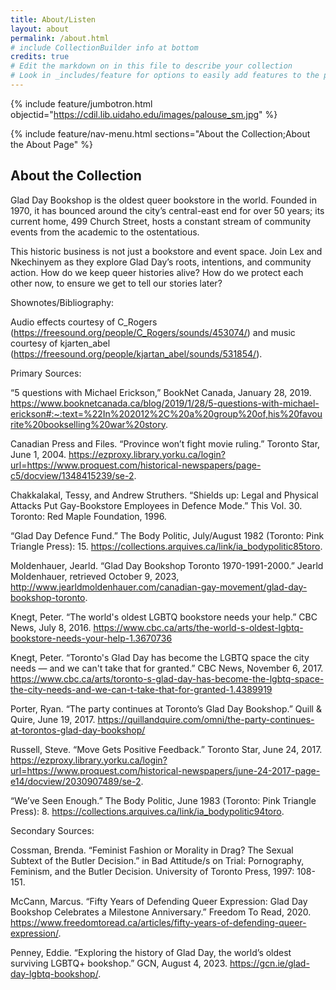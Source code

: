 ```yaml
---
title: About/Listen
layout: about
permalink: /about.html
# include CollectionBuilder info at bottom
credits: true
# Edit the markdown on in this file to describe your collection
# Look in _includes/feature for options to easily add features to the page
---
```


{% include feature/jumbotron.html objectid="https://cdil.lib.uidaho.edu/images/palouse_sm.jpg" %}

{% include feature/nav-menu.html sections="About the Collection;About the About Page" %}

## About the Collection

Glad Day Bookshop is the oldest queer bookstore in the world. Founded in 1970, it has bounced around the city’s central-east end for over 50 years; its current home, 499 Church Street, hosts a constant stream of community events from the academic to the ostentatious.

This historic business is not just a bookstore and event space. Join Lex and Nkechinyem as they explore Glad Day’s roots, intentions, and community action. How do we keep queer histories alive? How do we protect each other now, to ensure we get to tell our stories later?

Shownotes/Bibliography:

Audio effects courtesy of C_Rogers (https://freesound.org/people/C_Rogers/sounds/453074/) and music courtesy of kjarten_abel (https://freesound.org/people/kjartan_abel/sounds/531854/).

Primary Sources:

“5 questions with Michael Erickson,” BookNet Canada, January 28, 2019. 
https://www.booknetcanada.ca/blog/2019/1/28/5-questions-with-michael-erickson#:~:text=%22In%202012%2C%20a%20group%20of,his%20favourite%20bookselling%20war%20story.

Canadian Press and Files. “Province won’t fight movie ruling.” Toronto Star, June 1, 2004. 
https://ezproxy.library.yorku.ca/login?url=https://www.proquest.com/historical-newspapers/page-c5/docview/1348415239/se-2.

Chakkalakal, Tessy, and Andrew Struthers. “Shields up: Legal and Physical Attacks Put 
Gay-Bookstore Employees in Defence Mode.” This Vol. 30. Toronto: Red Maple Foundation, 1996.

“Glad Day Defence Fund.” The Body Politic, July/August 1982 (Toronto: Pink Triangle Press): 
15. https://collections.arquives.ca/link/ia_bodypolitic85toro.

Moldenhauer, Jearld. “Glad Day Bookshop Toronto 1970-1991-2000.” Jearld Moldenhauer, 
retrieved October 9, 2023, http://www.jearldmoldenhauer.com/canadian-gay-movement/glad-day-bookshop-toronto.

Knegt, Peter. “The world's oldest LGBTQ bookstore needs your help.” CBC News, July 8, 2016. 
https://www.cbc.ca/arts/the-world-s-oldest-lgbtq-bookstore-needs-your-help-1.3670736

Knegt, Peter. “Toronto's Glad Day has become the LGBTQ space the city needs — and we can't 
take that for granted.” CBC News, November 6, 2017. https://www.cbc.ca/arts/toronto-s-glad-day-has-become-the-lgbtq-space-the-city-needs-and-we-can-t-take-that-for-granted-1.4389919

Porter, Ryan. “The party continues at Toronto’s Glad Day Bookshop.” Quill & Quire, June 19, 
2017. https://quillandquire.com/omni/the-party-continues-at-torontos-glad-day-bookshop/

Russell, Steve. “Move Gets Positive Feedback.” Toronto Star, June 24, 2017. 
https://ezproxy.library.yorku.ca/login?url=https://www.proquest.com/historical-newspapers/june-24-2017-page-e14/docview/2030907489/se-2.

“We’ve Seen Enough.” The Body Politic, June 1983 (Toronto: Pink Triangle Press): 8. 
https://collections.arquives.ca/link/ia_bodypolitic94toro.

Secondary Sources:

Cossman, Brenda. “Feminist Fashion or Morality in Drag? The Sexual Subtext of the Butler 
Decision.” in Bad Attitude/s on Trial: Pornography, Feminism, and the Butler Decision. University of Toronto Press, 1997: 108-151.

McCann, Marcus. “Fifty Years of Defending Queer Expression: Glad Day Bookshop Celebrates 
a Milestone Anniversary.” Freedom To Read, 2020. https://www.freedomtoread.ca/articles/fifty-years-of-defending-queer-expression/.

Penney, Eddie. “Exploring the history of Glad Day, the world’s oldest surviving LGBTQ+ 
bookshop.” GCN, August 4, 2023. https://gcn.ie/glad-day-lgbtq-bookshop/.
